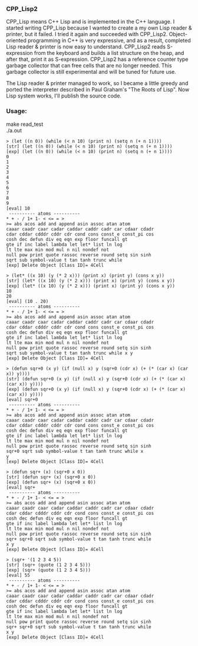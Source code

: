 ### CPP_Lisp2

CPP_Lisp means C++ Lisp and is implemented in the C++ language.
I started writing CPP_Lisp because I wanted to create a my own Lisp reader & printer, but it failed.
I tried it again and succeeded with CPP_Lisp2.
Object-oriented programming in C++ is very expressive, and as a result, completed Lisp reader & printer is now easy to understand.
CPP_Lisp2 reads S-expression from the keyboard and builds a list structure on the heap, and after that, print it as S-expression.
CPP_Lisp2 has a reference counter type garbage collector that can free cells that are no longer needed.
This garbage collector is still experimental and will be tuned for future use.

The Lisp reader & printer managed to work, so I became a little greedy and ported the interpreter described in Paul Graham's "The Roots of Lisp".
Now Lisp system works, I'll publish the source code.

### Usage:
make read_test  
./a.out  
```
> (let ((n 0)) (while (< n 10) (print n) (setq n (+ n 1))))
[str] (let ((n 0)) (while (< n 10) (print n) (setq n (+ n 1))))
[exp] (let ((n 0)) (while (< n 10) (print n) (setq n (+ n 1))))
0
1
2
3
4
5
6
7
8
9
[eval] 10
 ---------- atoms ----------
* + - / 1+ 1- < <= = >
>= abs acos add and append asin assoc atan atom
caaar caadr caar cadar caddar caddr cadr car cdaar cdadr
cdar cddar cdddr cddr cdr cond cons const_e const_pi cos
cosh dec defun div eq eqn exp floor funcall gt
gte if inc label lambda let let* list ln log
lt lte max min mod mul n nil nondef not
null pow print quote rassoc reverse round setq sin sinh
sqrt sub symbol-value t tan tanh trunc while
[exp] Delete Object [Class ID]= 4Cell

> (let* ((x 10) (y (* 2 x))) (print x) (print y) (cons x y))
[str] (let* ((x 10) (y (* 2 x))) (print x) (print y) (cons x y))
[exp] (let* ((x 10) (y (* 2 x))) (print x) (print y) (cons x y))
10
20
[eval] (10 . 20)
 ---------- atoms ----------
* + - / 1+ 1- < <= = >
>= abs acos add and append asin assoc atan atom
caaar caadr caar cadar caddar caddr cadr car cdaar cdadr
cdar cddar cdddr cddr cdr cond cons const_e const_pi cos
cosh dec defun div eq eqn exp floor funcall gt
gte if inc label lambda let let* list ln log
lt lte max min mod mul n nil nondef not
null pow print quote rassoc reverse round setq sin sinh
sqrt sub symbol-value t tan tanh trunc while x y
[exp] Delete Object [Class ID]= 4Cell

> (defun sqr+0 (x y) (if (null x) y (sqr+0 (cdr x) (+ (* (car x) (car x)) y))))
[str] (defun sqr+0 (x y) (if (null x) y (sqr+0 (cdr x) (+ (* (car x) (car x)) y))))
[exp] (defun sqr+0 (x y) (if (null x) y (sqr+0 (cdr x) (+ (* (car x) (car x)) y))))
[eval] sqr+0
 ---------- atoms ----------
* + - / 1+ 1- < <= = >
>= abs acos add and append asin assoc atan atom
caaar caadr caar cadar caddar caddr cadr car cdaar cdadr
cdar cddar cdddr cddr cdr cond cons const_e const_pi cos
cosh dec defun div eq eqn exp floor funcall gt
gte if inc label lambda let let* list ln log
lt lte max min mod mul n nil nondef not
null pow print quote rassoc reverse round setq sin sinh
sqr+0 sqrt sub symbol-value t tan tanh trunc while x
y
[exp] Delete Object [Class ID]= 4Cell

> (defun sqr+ (x) (sqr+0 x 0))
[str] (defun sqr+ (x) (sqr+0 x 0))
[exp] (defun sqr+ (x) (sqr+0 x 0))
[eval] sqr+
 ---------- atoms ----------
* + - / 1+ 1- < <= = >
>= abs acos add and append asin assoc atan atom
caaar caadr caar cadar caddar caddr cadr car cdaar cdadr
cdar cddar cdddr cddr cdr cond cons const_e const_pi cos
cosh dec defun div eq eqn exp floor funcall gt
gte if inc label lambda let let* list ln log
lt lte max min mod mul n nil nondef not
null pow print quote rassoc reverse round setq sin sinh
sqr+ sqr+0 sqrt sub symbol-value t tan tanh trunc while
x y
[exp] Delete Object [Class ID]= 4Cell

> (sqr+ '(1 2 3 4 5))
[str] (sqr+ (quote (1 2 3 4 5)))
[exp] (sqr+ (quote (1 2 3 4 5)))
[eval] 55
 ---------- atoms ----------
* + - / 1+ 1- < <= = >
>= abs acos add and append asin assoc atan atom
caaar caadr caar cadar caddar caddr cadr car cdaar cdadr
cdar cddar cdddr cddr cdr cond cons const_e const_pi cos
cosh dec defun div eq eqn exp floor funcall gt
gte if inc label lambda let let* list ln log
lt lte max min mod mul n nil nondef not
null pow print quote rassoc reverse round setq sin sinh
sqr+ sqr+0 sqrt sub symbol-value t tan tanh trunc while
x y
[exp] Delete Object [Class ID]= 4Cell
```
